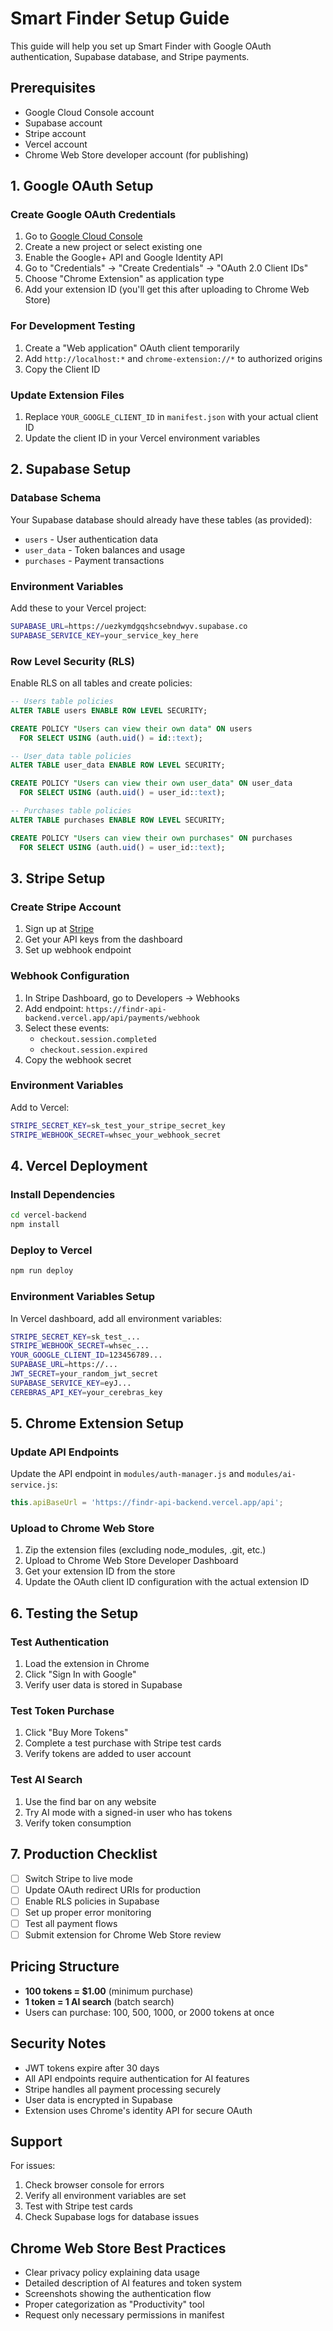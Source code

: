 # Smart Finder Setup Guide

This guide will help you set up Smart Finder with Google OAuth authentication, Supabase database, and Stripe payments.

## Prerequisites

- Google Cloud Console account
- Supabase account
- Stripe account
- Vercel account
- Chrome Web Store developer account (for publishing)

## 1. Google OAuth Setup

### Create Google OAuth Credentials

1. Go to [Google Cloud Console](https://console.cloud.google.com/)
2. Create a new project or select existing one
3. Enable the Google+ API and Google Identity API
4. Go to "Credentials" → "Create Credentials" → "OAuth 2.0 Client IDs"
5. Choose "Chrome Extension" as application type
6. Add your extension ID (you'll get this after uploading to Chrome Web Store)

### For Development Testing

1. Create a "Web application" OAuth client temporarily
2. Add `http://localhost:*` and `chrome-extension://*` to authorized origins
3. Copy the Client ID

### Update Extension Files

1. Replace `YOUR_GOOGLE_CLIENT_ID` in `manifest.json` with your actual client ID
2. Update the client ID in your Vercel environment variables

## 2. Supabase Setup

### Database Schema

Your Supabase database should already have these tables (as provided):
- `users` - User authentication data
- `user_data` - Token balances and usage
- `purchases` - Payment transactions

### Environment Variables

Add these to your Vercel project:

```bash
SUPABASE_URL=https://uezkymdgqshcsebndwyv.supabase.co
SUPABASE_SERVICE_KEY=your_service_key_here
```

### Row Level Security (RLS)

Enable RLS on all tables and create policies:

```sql
-- Users table policies
ALTER TABLE users ENABLE ROW LEVEL SECURITY;

CREATE POLICY "Users can view their own data" ON users
  FOR SELECT USING (auth.uid() = id::text);

-- User_data table policies  
ALTER TABLE user_data ENABLE ROW LEVEL SECURITY;

CREATE POLICY "Users can view their own user_data" ON user_data
  FOR SELECT USING (auth.uid() = user_id::text);

-- Purchases table policies
ALTER TABLE purchases ENABLE ROW LEVEL SECURITY;

CREATE POLICY "Users can view their own purchases" ON purchases
  FOR SELECT USING (auth.uid() = user_id::text);
```

## 3. Stripe Setup

### Create Stripe Account

1. Sign up at [Stripe](https://stripe.com)
2. Get your API keys from the dashboard
3. Set up webhook endpoint

### Webhook Configuration

1. In Stripe Dashboard, go to Developers → Webhooks
2. Add endpoint: `https://findr-api-backend.vercel.app/api/payments/webhook`
3. Select these events:
   - `checkout.session.completed`
   - `checkout.session.expired`
4. Copy the webhook secret

### Environment Variables

Add to Vercel:

```bash
STRIPE_SECRET_KEY=sk_test_your_stripe_secret_key
STRIPE_WEBHOOK_SECRET=whsec_your_webhook_secret
```

## 4. Vercel Deployment

### Install Dependencies

```bash
cd vercel-backend
npm install
```

### Deploy to Vercel

```bash
npm run deploy
```

### Environment Variables Setup

In Vercel dashboard, add all environment variables:

```bash
STRIPE_SECRET_KEY=sk_test_...
STRIPE_WEBHOOK_SECRET=whsec_...
YOUR_GOOGLE_CLIENT_ID=123456789...
SUPABASE_URL=https://...
JWT_SECRET=your_random_jwt_secret
SUPABASE_SERVICE_KEY=eyJ...
CEREBRAS_API_KEY=your_cerebras_key
```

## 5. Chrome Extension Setup

### Update API Endpoints

Update the API endpoint in `modules/auth-manager.js` and `modules/ai-service.js`:

```javascript
this.apiBaseUrl = 'https://findr-api-backend.vercel.app/api';
```

### Upload to Chrome Web Store

1. Zip the extension files (excluding node_modules, .git, etc.)
2. Upload to Chrome Web Store Developer Dashboard
3. Get your extension ID from the store
4. Update the OAuth client ID configuration with the actual extension ID

## 6. Testing the Setup

### Test Authentication

1. Load the extension in Chrome
2. Click "Sign In with Google"
3. Verify user data is stored in Supabase

### Test Token Purchase

1. Click "Buy More Tokens"
2. Complete a test purchase with Stripe test cards
3. Verify tokens are added to user account

### Test AI Search

1. Use the find bar on any website
2. Try AI mode with a signed-in user who has tokens
3. Verify token consumption

## 7. Production Checklist

- [ ] Switch Stripe to live mode
- [ ] Update OAuth redirect URIs for production
- [ ] Enable RLS policies in Supabase
- [ ] Set up proper error monitoring
- [ ] Test all payment flows
- [ ] Submit extension for Chrome Web Store review

## Pricing Structure

- **100 tokens = $1.00** (minimum purchase)
- **1 token = 1 AI search** (batch search)
- Users can purchase: 100, 500, 1000, or 2000 tokens at once

## Security Notes

- JWT tokens expire after 30 days
- All API endpoints require authentication for AI features
- Stripe handles all payment processing securely
- User data is encrypted in Supabase
- Extension uses Chrome's identity API for secure OAuth

## Support

For issues:
1. Check browser console for errors
2. Verify all environment variables are set
3. Test with Stripe test cards
4. Check Supabase logs for database issues

## Chrome Web Store Best Practices

- Clear privacy policy explaining data usage
- Detailed description of AI features and token system
- Screenshots showing the authentication flow
- Proper categorization as "Productivity" tool
- Request only necessary permissions in manifest 